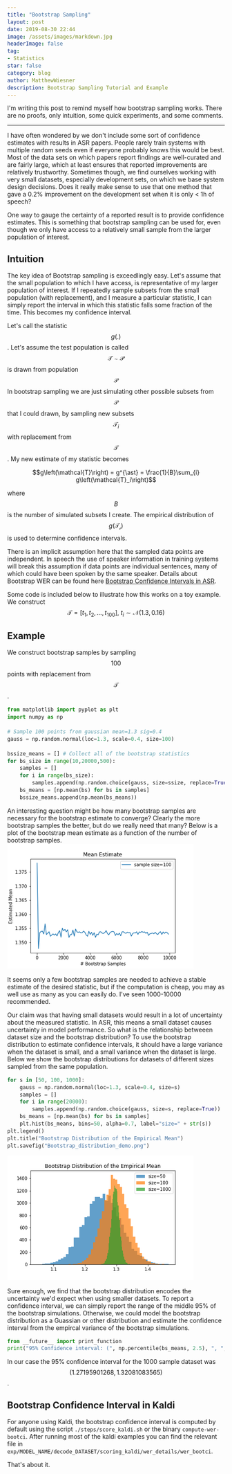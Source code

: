 ```yaml
---
title: "Bootstrap Sampling"
layout: post
date: 2019-08-30 22:44
image: /assets/images/markdown.jpg
headerImage: false
tag:
- Statistics
star: false
category: blog
author: MatthewWiesner
description: Bootstrap Sampling Tutorial and Example
---
```


I'm writing this post to remind myself how bootstrap sampling works. There are
no proofs, only intuition, some quick experiments, and some comments.

__________________________________________________________________________
I have often wondered by we don't include some sort of confidence estimates
with results in ASR papers. People rarely train systems with multiple
random seeds even if everyone probably knows this would be best. Most of the
data sets on which papers report findings are well-curated and are fairly large,
which at least ensures that reported improvements are relatively
trustworthy. Sometimes though, we find ourselves working with very small
datasets, especially development sets, on which we base system design decisions.
Does it really make sense to use that one method that gave a 0.2% improvement on
the development set when it is only < 1h of speech?

One way to gauge the certainty of a reported result is to provide confidence
estimates. This is something that bootstrap sampling can be used for, even
though we only have access to a relatively small sample from the larger
population of interest.

## Intuition
The key idea of Bootstrap sampling is exceedlingly easy. Let's assume that the
small population to which I have access, is representative of my larger
population of interest. If I repeatedly sample subsets from the small population
(with replacement), and I measure a particular statistic, I can simply report
the interval in which this statistic falls some fraction of the time.
This becomes my confidence interval.

Let's call the statistic $$g(.)$$. Let's assume the test population is called
$$\mathcal{T} \sim \mathcal{P}$$ is drawn from population $$\mathcal{P}$$ In 
bootstrap sampling we are just simulating other possible subsets from
$$\mathcal{P}$$ that I could drawn, by sampling new subsets
$$\mathcal{T}_i$$ with replacement from $$\mathcal{T}$$. My new estimate
of my statistic becomes

$$g\left(\mathcal{T}\right) = g^{\ast} = \frac{1}{B}\sum_{i} g\left(\mathcal{T}_i\right)$$

where $$B$$ is the number of simulated subsets I create. The empirical
distribution of $$g\left(\mathcal{T_i}\right)$$ is used to determine confidence
intervals.

There is an implicit assumption here that the sampled data points are
independent. In speech the use of speaker information in training systems will
break this assumption if data points are individual sentences, many of which
could have been spoken by the same speaker. Details about Bootstrap WER can be
found here [Bootstrap Confidence Intervals in ASR][1]. 

Some code is included below to illustrate how this works on a toy example. We
construct $$\mathcal{T} = [t_1, t_2, \ldots, t_{100}], \ t_i \sim \mathcal{N}\left(1.3, 0.16\right)$$ 

## Example

We construct bootstrap samples by sampling $$100$$ points with replacement from
$$\mathcal{T}$$. 

```python
from matplotlib import pyplot as plt
import numpy as np

# Sample 100 points from gaussian mean=1.3 sig=0.4 
gauss = np.random.normal(loc=1.3, scale=0.4, size=100)

bssize_means = [] # Collect all of the bootstrap statistics     
for bs_size in range(10,20000,500):
    samples = []
    for i in range(bs_size):
        samples.append(np.random.choice(gauss, size=ssize, replace=True))
    bs_means = [np.mean(bs) for bs in samples]
    bssize_means.append(np.mean(bs_means))
```
An interesting question might be how many bootstrap samples are necessary for
the bootstrap estimate to converge? Clearly the more bootstrap samples the
better, but do we really need that many? Below is a plot of the bootstrap mean
estimate as a function of the number of bootstrap samples.
![](/bootstrap-sampling/Bootstrap_convergence_demo.png)  

It seems only a few bootstrap samples are needed to achieve a stable estimate of
the desired statistic, but if the computation is cheap, you may as well use as
many as you can easily do. I've seen 1000-10000 recommended. 

Our claim was that having small datasets would result in a lot of uncertainty
about the measured statistic. In ASR, this means a small dataset causes uncertainty
in model performance. So what is the relationship betweeen dataset size and the
bootstrap distribution? To use the bootstrap distribution to estimate confidence
intervals, it should have a large variance when the dataset is small, and a
small variance when the dataset is large. Below we show the bootstrap
distributions for datasets of different sizes sampled from the same population.

```python
for s in [50, 100, 1000]:
    gauss = np.random.normal(loc=1.3, scale=0.4, size=s)
    samples = []
    for i in range(20000):
        samples.append(np.random.choice(gauss, size=s, replace=True))
    bs_means = [np.mean(bs) for bs in samples]
    plt.hist(bs_means, bins=50, alpha=0.7, label="size=" + str(s))
plt.legend()
plt.title("Bootstrap Distribution of the Empirical Mean")
plt.savefig("Bootstrap_distribution_demo.png")
```
![](/bootstrap-sampling/Bootstrap_distribution_demo.png)

Sure enough, we find that the bootstrap distribution encodes the uncertainty
we'd expect when using smaller datasets. To report a confidence interval, we
can simply report the range of the middle 95% of the bootstrap simulations.
Otherwise, we could model the bootstrap distribution as a Guassian or other
distribution and estimate the confidence interval from the empircal variance of
the bootstrap simulations.

```python
from __future__ import print_function
print("95% Confidence interval: (", np.percentile(bs_means, 2.5), ", ", np.percentile(bs_means, 97.5), ")")
```
In our case the 95% confidence interval for the 1000 sample dataset was $$(1.27195901268, 1.32081083565)$$.

## Bootstrap Confidence Interval in Kaldi

For anyone using Kaldi, the bootstrap confidence interval is computed by default
using the script `./steps/score_kaldi.sh` or the binary `compute-wer-bootci`.
After running most of the kaldi examples you can find the relevant file in
`exp/MODEL_NAME/decode_DATASET/scoring_kaldi/wer_details/wer_bootci`.

That's about it.

[1]: http://www-i6.informatik.rwth-aachen.de/PostScript/InterneArbeiten/Bisani_BootstrapEstimatesForConfidenceIntervalsInASRPerformanceEvaluation_ICASSP_2004.pdf 

 
   
